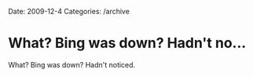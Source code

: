 Date: 2009-12-4
Categories: /archive

# What? Bing was down? Hadn't no...

What? Bing was down? Hadn't noticed.

